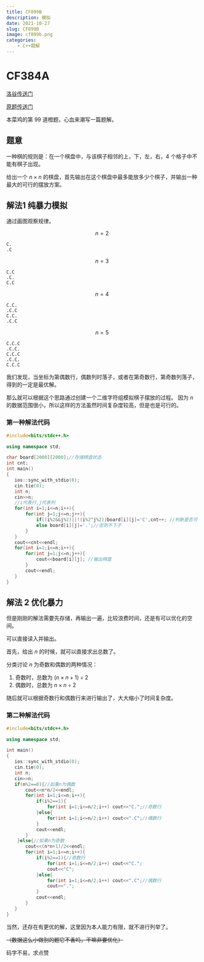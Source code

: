 ```yaml
---
title: CF899B
description: 模拟
date: 2021-10-27
slug: CF899B
image: cf899b.png
categories:
    - C++题解
---
```


# CF384A

[洛谷传送门](https://www.luogu.com.cn/problem/CF384A)

[原题传送门](https://codeforces.com/problemset/problem/384/A)

本菜鸡的第 $99$ 道橙题，心血来潮写一篇题解。

## 题意

一种棋的规则是：在一个棋盘中，与该棋子相邻的上，下，左，右，$4$ 个格子中不能有棋子出现。

给出一个 $n \times n$ 的棋盘，首先输出在这个棋盘中最多能放多少个棋子，并输出一种最大的可行的摆放方案。

## 解法$1$ 纯暴力模拟

通过画图观察规律。

$$n=2$$

```
C.
.C
```

$$n=3$$

```
C.C
.C.
C.C
```

$$n=4$$
```
C.C.
.C.C
C.C.
.C.C
```
$$n=5$$
```
C.C.C
.C.C.
C.C.C
.C.C.
C.C.C
```
我们发现，当坐标为第偶数行，偶数列时落子，或者在第奇数行，第奇数列落子，得到的一定是最优解。

那么就可以根据这个思路通过创建一个二维字符组模拟棋子摆放的过程。
因为 $n$ 的数据范围很小，所以这样的方法虽然时间复杂度较高，但是也是可行的。

### 第一种解法代码

```cpp
#include<bits/stdc++.h>

using namespace std;

char board[2000][2000];//存储棋盘状态 
int cnt;
int main()
{
   ios::sync_with_stdio(0);
   cin.tie(0);
   int n;
   cin>>n;
   //i代表行,j代表列
   for(int i=1;i<=n;i++){
       for(int j=1;j<=n;j++){
           if((i%2&&j%2)||!(i%2^j%2))board[i][j]='C',cnt++; //判断是否可以落子
           else board[i][j]='.';//否则不下子
       }
   }
   cout<<cnt<<endl;
   for(int i=1;i<=n;i++){
       for(int j=1;j<=n;j++){
           cout<<board[i][j]; //输出棋盘
       }
       cout<<endl;
   }
}

```
## 解法 $2$ 优化暴力

但是刚刚的解法需要先存储，再输出一遍，比较浪费时间，还是有可以优化的空间。

可以直接读入并输出。

首先，给出 $n$ 的时候，就可以直接求出总数了。

分类讨论 $n$ 为奇数和偶数的两种情况：

1. 奇数时，总数为 $(n\times n+1)\div 2$
2. 偶数时，总数为 $n\times n \div 2$

随后就可以根据奇数行和偶数行来进行输出了，大大缩小了时间复杂度。

### 第二种解法代码

```cpp
#include<bits/stdc++.h>

using namespace std;

int main()
{
   ios::sync_with_stdio(0);
   cin.tie(0);
   int n;
   cin>>n;
   if(n%2==0){//如果n为偶数
       cout<<n*n/2<<endl;
       for(int i=1;i<=n;i++){
           if(i%2==1){
               for(int i=1;i<=n/2;i++) cout<<"C.";//奇数行
           }else{
               for(int i=1;i<=n/2;i++) cout<<".C";//偶数行
           }
           cout<<endl;
       }
    }else{//如果n为奇数
       cout<<(n*n+1)/2<<endl;
       for(int i=1;i<=n;i++){
           if(i%2==1){//奇数行
               for(int i=1;i<=n/2;i++) cout<<"C.";
               cout<<"C";
           }else{
               for(int i=1;i<=n/2;i++) cout<<".C";//偶数行
               cout<<".";
           }
           cout<<endl;
       }
   }
}

```


当然，还存在有更优的解，这里因为本人能力有限，就不进行列举了。

~~（数据这么小做别的题它不香吗，干嘛非要优化）~~

码字不易，求点赞




